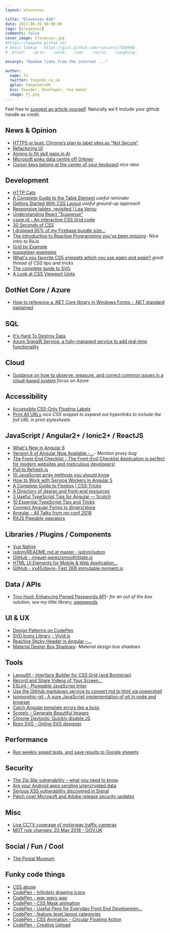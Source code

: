```yaml
---
layout: elevenses

title: "Elevenses #16"
date: 2017-06-30 08:00:00
tags: [elevenses]
comments: false
cover_image: elevenses.jpg
#https://toepoke.github.io/
# Emoji lookup - https://gist.github.com/rxaviers/7360908
# :blush:   :grin:   :wink:   :sob:   :smile:   :laughing:

excerpt: "Random links from the internet ..."

author:
  name: fJ
  twitter: toepoke_co_uk
  gplus: toepokeCoUk
  bio: Founder, Developer, tea maker
  image: fj.png
---
```


Feel free to [suggest an article yourself](https://github.com/toepoke/toepoke.github.io/issues).  Naturally we'll include your github handle as credit.

## News & Opinion
* [HTTPS or bust: Chrome’s plan to label sites as "Not Secure"](https://blog.cloudflare.com/https-or-bust-chromes-plan-to-label-sites-as-not-secure/)
* [Refactoring UI](https://refactoringui.com/)
* [Aiming to fill skill gaps in AI](https://blogs.microsoft.com/ai/microsoft-professional-program-ai/)
* [Microsoft sinks data centre off Orkney](https://www.bbc.co.uk/news/technology-44368813)
* [Cursor keys belong at the center of your keyboard](http://tonsky.me/blog/cursor-keys/) *nice idea*

## Development
* [HTTP Cats](https://http.cat/)
* [A Complete Guide to the Table Element](https://css-tricks.com/complete-guide-table-element/) *useful reminder*
* [Getting Started With CSS Layout](https://www.smashingmagazine.com/2018/05/guide-css-layout/) *useful ground-up approach*
* [Responsive tables, revisited &#124; Lea Verou](http://lea.verou.me/2018/05/responsive-tables-revisited/)
* [Understanding React "Suspense"](https://medium.com/%40baphemot/understanding-react-suspense-1c73b4b0b1e6)
* [cssgr.id - An interactive CSS Grid code](https://cssgr.id/)
* [30 Seconds of CSS](https://atomiks.github.io/30-seconds-of-css/)
* [I dropped 95% of my Firebase bundle size...](https://davidea.st/articles/firebase-bundle-size)
* [The introduction to Reactive Programming you've been missing](https://gist.github.com/staltz/868e7e9bc2a7b8c1f754)- *Nice intro to RxJs*
* [Grid by Example](https://gridbyexample.com/)
* [puppeteer-examples](https://github.com/GoogleChromeLabs/puppeteer-examples/blob/master/README.md)
* [What's you favorite CSS snippets which you use again and again?](https://mobile.twitter.com/justmarkup/status/974573989497593856) *great thread of CSS tips and tricks*
* [The complete guide to SVG](https://www.creativebloq.com/features/the-complete-guide-to-svg)
* [A Look at CSS Viewport Units](https://alligator.io/css/viewport-units/)

## DotNet Core / Azure
* [How to reference a .NET Core library in Windows Forms - .NET standard explained](https://www.hanselman.com/blog/HowToReferenceANETCoreLibraryInWinFormsOrNETStandardExplained.aspx)

## SQL
* [It's Hard To Destroy Data](https://www.google.com/bookmarks/lookup?q=label:11&hl=en#)
* [Azure SignalR Service, a fully-managed service to add real-time functionality](https://azure.microsoft.com/en-us/blog/azure-signalr-service-a-fully-managed-service-to-add-real-time-functionality/)

## Cloud
* [Guidance on how to observe, measure, and correct common issues in a cloud-based system](https://github.com/mspnp/performance-optimization) *focus on Azure*

## Accessibility
* [Accessible CSS-Only Floating Labels](https://medium.com/%40eugeniolujambio/accessible-css-only-floating-labels-74bf9173bc5f)
* [Print All URLs](https://codepen.io/tomhodgins/pen/yOMwoM) *nice CSS snippet to expand out hyperlinks to include the full URL in print stylesheets*

## JavaScript / Angular2+ / Ionic2+ / ReactJS
* [What's New in Angular 6](https://www.telerik.com/blogs/whats-new-in-angular-6)
* [Version 6 of Angular Now Available –...](https://blog.angular.io/version-6-of-angular-now-available-cc56b0efa7a4)- *Mention proxy bug*
* [The Front-End Checklist - The Front-End Checklist Application is perfect for modern websites and meticulous developers!](https://frontendchecklist.io/)
* [Pull to Refresh.js](https://www.boxfactura.com/pulltorefresh.js/)
* [10 JavaScript array methods you should know](https://dev.to/frugencefidel/10-javascript-array-methods-you-should-know-4lk3)
* [How to Work with Service Workers In Angular 5](https://www.programmableweb.com/news/how-to-work-service-workers-angular-5/how-to/2018/03/01)
* [A Complete Guide to Flexbox &#124; CSS-Tricks](https://css-tricks.com/snippets/css/a-guide-to-flexbox/)
* [A Directory of design and front-end resources](http://uigoodies.com/)
* [3 Useful TypeScript Tips for Angular ― Scotch](https://scotch.io/tutorials/3-useful-typescript-tips-for-angular)
* [10 Essential TypeScript Tips and Tricks](https://www.sitepoint.com/10-essential-typescript-tips-tricks-angular/)
* [Connect Angular Forms to @ngrx/store](https://netbasal.com/connect-angular-forms-to-ngrx-store-c495d17e129)
* [Angular - All Talks from ng-conf 2018](https://nitayneeman.com/posts/all-talks-from-ng-conf-2018/)
* [RXJS Pipeable operators](https://github.com/ReactiveX/rxjs/blob/master/doc/pipeable-operators.md)

## Libraries / Plugins / Components
* [Vue Native](https://vue-native.io/)
* [jsdom/README.md at master · jsdom/jsdom](https://github.com/jsdom/jsdom/blob/master/README.md)
* [GitHub - miguel-perez/smoothState.js](https://github.com/miguel-perez/smoothState.js)
* [HTML UI Elements for Mobile & Web Application...](https://www.htmlelements.com/)
* [GitHub - xx45/dayjs- Fast 2KB immutable moment.js](https://github.com/xx45/dayjs)

## Data / APIs
* [Troy Hunt: Enhancing Pwned Passwords API](https://www.troyhunt.com/enhancing-pwned-passwords-privacy-by-exclusively-supporting-anonymity/)- *for an out of the box solution, see my little library, [pappwords](https://github.com/toepoke/pAppwords)*

## UI & UX
* [Design Patterns on CodePen](https://codepen.io/patterns)
* [SVG Icons Library - Vivid.js](https://webkul.github.io/vivid/)
* [Reactive Sticky Header in Angular –...](https://netbasal.com/reactive-sticky-header-in-angular-12dbffb3f1d3)
* [Material Design Box Shadows](https://codepen.io/sdthornton/pen/wBZdXq)- *Material design box shadows*

## Tools
* [LayoutIt! - Interface Builder for CSS Grid (and Bootstrap)](https://www.layoutit.com/)
* [Record and Share Videos of Your Screen...](http://www.lifehacker.co.uk/2018/05/12/record-and-share-videos-of-your-screen-more-easily-with-chromes-loom-extension)
* [ESLint - Pluggable JavaScript linter](https://eslint.org/)
* [Use the GitHub markdown service to convert md to html via powershell](https://gist.github.com/pohatu/5903868)
* [isomorphic-git · A pure JavaScript implementation of git in node and browser](https://isomorphic-git.github.io/)
* [Catch Angular template errors like a boss](https://medium.com/%40a.yurich.zuev/catch-angular-template-errors-like-a-pro-or-how-i-create-angular-demo-e98694977911)
* [Screely - Generate Beautiful Images](https://www.screely.com/)
* [Chrome Devtools: Quickly disable JS](https://twitter.com/ChromeDevTools/status/971736039449489409%3Fs%3D20)
* [Boxy SVG - Online SVG designer](https://boxy-svg.com/app)

## Performance
* [Run weekly speed tests, and save results to Google sheeets](https://github.com/morsssss/speed-demon)

## Security
* [The Zip Slip vulnerability – what you need to know](https://nakedsecurity.sophos.com/2018/06/06/the-zip-slip-vulnerability-what-you-need-to-know/)
* [Are your Android apps sending unencrypted data](https://nakedsecurity.sophos.com/2018/05/29/are-your-android-apps-sending-unencrypted-data/)
* [Serious XSS vulnerability discovered in Signal](https://nakedsecurity.sophos.com/2018/05/16/serious-xss-vulnerability-discovered-in-signal/)
* [Patch now! Microsoft and Adobe release security updates](https://nakedsecurity.sophos.com/2018/05/09/patch-now-microsoft-and-adobe-release-critical-security-updates/)

## Misc
* [Live CCTV coverage of motorway traffic cameras](https://www.motorwaycameras.co.uk/) 
* [MOT rule changes: 20 May 2018 - GOV.UK](https://www.gov.uk/government/news/mot-changes-20-may-2018)

## Social / Fun / Cool
* [The Postal Museum](https://www.postalmuseum.org/)

## Funky code things
* [CSS abuse](https://dev.to/abdelrahman3d/css-abuse-31gp)
* [CodePen - Infinitely drawing icons](https://codepen.io/ainalem/full/dKjgBx/)
* [CodePen - way wavy way](https://codepen.io/ge1doot/full/MXObRj/)
* [CodePen - CSS Mask animation](https://codepen.io/shshaw/pen/NMeXoN%3Feditors%3D1100)
* [CodePen - Useful Pens for Everyday Front End Developmen...](https://codepen.io/collection/nMgKxJ/)
* [CodePen - feature-level layout categories](https://codepen.io/elyseholladay/pen/MGVZMy)
* [CodePen - CSS Animation - Circular Floating Action](https://codepen.io/JoseRosario/pen/PeERry)
* [CodePen - Creative Upload](https://codepen.io/lmgonzalves/pen/NyJVLw)

